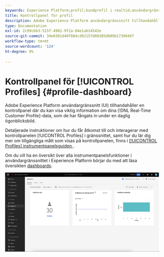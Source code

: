 ```yaml
---
keywords: Experience Platform;profil;kundprofil i realtid;användargränssnitt;anpassning;profilpanel;instrumentpanel
title: Kontrollpanel för profil
description: Adobe Experience Platform användargränssnitt tillhandahåller en kontrollpanel där du kan visa viktig information om dina kundprofildata i realtid.
type: Documentation
exl-id: 2c99cbb3-515f-4982-9f2a-84e1ab14542e
source-git-commit: 34e0381d40f884cd92157d08385d889b1739845f
workflow-type: tm+mt
source-wordcount: '124'
ht-degree: 0%

---
```


# Kontrollpanel för [!UICONTROL Profiles] {#profile-dashboard}

Adobe Experience Platform användargränssnitt (UI) tillhandahåller en kontrollpanel där du kan visa viktig information om dina [!DNL Real-Time Customer Profile]-data, som de har fångats in under en daglig ögonblicksbild.

Detaljerade instruktioner om hur du får åtkomst till och interagerar med kontrollpanelen [!UICONTROL Profiles] i gränssnittet, samt hur du lär dig mer om tillgängliga mått som visas på kontrollpanelen, finns i [[!UICONTROL Profiles] instrumentpanelsguiden ](../../dashboards/guides/profiles.md).

Om du vill ha en översikt över alla instrumentpanelsfunktioner i användargränssnittet i Experience Platform börjar du med att läsa översikten [dashboards](../../dashboards/home.md).

![Kontrollpanelen för profiler visas.](../images/profile-dashboard/dashboard-overview.png)
